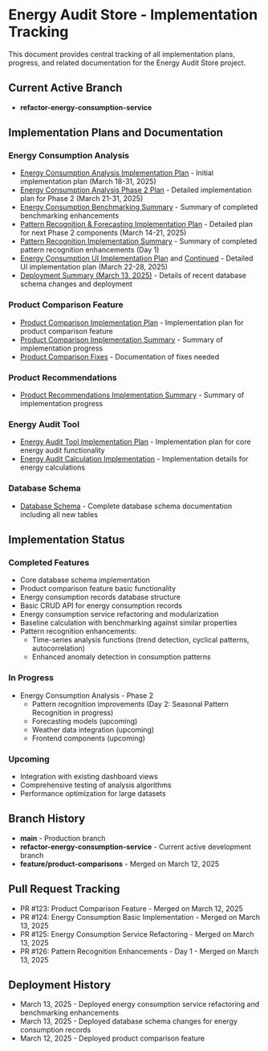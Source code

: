 # Energy Audit Store - Implementation Tracking

This document provides central tracking of all implementation plans, progress, and related documentation for the Energy Audit Store project.

## Current Active Branch
- **refactor-energy-consumption-service**

## Implementation Plans and Documentation

### Energy Consumption Analysis
- [Energy Consumption Analysis Implementation Plan](energy_consumption_analysis_implementation_plan.txt) - Initial implementation plan (March 18-31, 2025)
- [Energy Consumption Analysis Phase 2 Plan](energy_consumption_analysis_phase2_plan.txt) - Detailed implementation plan for Phase 2 (March 21-31, 2025)
- [Energy Consumption Benchmarking Summary](energy_consumption_benchmarking_summary.md) - Summary of completed benchmarking enhancements
- [Pattern Recognition & Forecasting Implementation Plan](pattern_recognition_forecasting_implementation_plan.txt) - Detailed plan for next Phase 2 components (March 14-21, 2025)
- [Pattern Recognition Implementation Summary](pattern_recognition_implementation_summary.md) - Summary of completed pattern recognition enhancements (Day 1)
- [Energy Consumption UI Implementation Plan](energy_consumption_ui_implementation_plan.txt) and [Continued](energy_consumption_ui_implementation_plan_continued.txt) - Detailed UI implementation plan (March 22-28, 2025)
- [Deployment Summary (March 13, 2025)](deployment_summary_20250313.md) - Details of recent database schema changes and deployment

### Product Comparison Feature
- [Product Comparison Implementation Plan](product_comparison_implementation_plan.txt) - Implementation plan for product comparison feature
- [Product Comparison Implementation Summary](product_comparison_implementation_summary.md) - Summary of implementation progress
- [Product Comparison Fixes](product_comparison_fixes.md) - Documentation of fixes needed

### Product Recommendations
- [Product Recommendations Implementation Summary](product_recommendations_implementation_summary.md) - Summary of implementation progress

### Energy Audit Tool
- [Energy Audit Tool Implementation Plan](energy_audit_tool_implementation_plan.txt) - Implementation plan for core energy audit functionality
- [Energy Audit Calculation Implementation](energy_audit_calculation_implementation.txt) - Implementation details for energy calculations

### Database Schema
- [Database Schema](database_schema.txt) - Complete database schema documentation including all new tables

## Implementation Status

### Completed Features
- Core database schema implementation
- Product comparison feature basic functionality
- Energy consumption records database structure
- Basic CRUD API for energy consumption records
- Energy consumption service refactoring and modularization
- Baseline calculation with benchmarking against similar properties
- Pattern recognition enhancements:
  - Time-series analysis functions (trend detection, cyclical patterns, autocorrelation)
  - Enhanced anomaly detection in consumption patterns

### In Progress
- Energy Consumption Analysis - Phase 2
  - Pattern recognition improvements (Day 2: Seasonal Pattern Recognition in progress)
  - Forecasting models (upcoming)
  - Weather data integration (upcoming)
  - Frontend components (upcoming)

### Upcoming
- Integration with existing dashboard views
- Comprehensive testing of analysis algorithms
- Performance optimization for large datasets

## Branch History
- **main** - Production branch
- **refactor-energy-consumption-service** - Current active development branch
- **feature/product-comparisons** - Merged on March 12, 2025

## Pull Request Tracking
- PR #123: Product Comparison Feature - Merged on March 12, 2025
- PR #124: Energy Consumption Basic Implementation - Merged on March 13, 2025
- PR #125: Energy Consumption Service Refactoring - Merged on March 13, 2025
- PR #126: Pattern Recognition Enhancements - Day 1 - Merged on March 13, 2025

## Deployment History
- March 13, 2025 - Deployed energy consumption service refactoring and benchmarking enhancements
- March 13, 2025 - Deployed database schema changes for energy consumption records
- March 12, 2025 - Deployed product comparison feature
